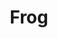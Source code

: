 ---
draft: false
slug: frog-031bfc93
title: Frog
type: books
params:
  authors:
  - Mary Calmes
  bookTitle: Frog
  book_description: Weber Yates's dreams of stardom are about to be reduced to a ranch
    hand's job in Texas, and his one relationship is with a guy so far out of his
    league he might as well be on the moon. Or at least in San Francisco, where Weber
    stops to see him one last time before settling down to the humble, lonely life
    he figures a frog like him has coming.Cyrus Benning is a successful neurosurgeon,
    so details are never lost on him. He spotted the prince in a broken-down bull
    rider's clothing from day one. But watching Weber walk out on him keeps getting
    harder, and he's not sure how much more his heart can take. Now Cyrus has one
    last chance to prove to Weber that it's not Weber's job that makes him Cyrus's
    perfect man, it's Weber himself. With the help of his sister's newly broken family,
    he's ready to show Weber that the home the man's been searching for has always
    been right there, with him. Cyrus might have laid down an ultimatum once, but
    now it's turned into a vow-he's never going to let Weber out of his life again.
  cover: https://images-na.ssl-images-amazon.com/images/S/compressed.photo.goodreads.com/books/1332881683i/13563087.jpg
  isbn: '9781613724699'
  languages:
  - Английский
  goodreads_link: https://www.goodreads.com/book/show/13563087-frog
  page_count: '178'
  publication_year: '2012'
  russian_audioversion: 'no'
  russian_translation_status: unknown
  short_book_description: Weber Yates's dreams of stardom are about to be reduced
    to a ranch hand's job in Texas, and his one relationship is with a guy so far
    out of his league he might as well be on the moon. Or at least...
  tags:
  - LGBTQ+
  - Westerns
  - contemporary
  - fiction
  - gay
  - male-male romance
  - romance
---